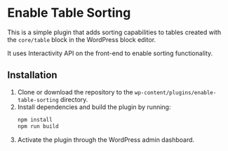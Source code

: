 # Enable Table Sorting

This is a simple plugin that adds sorting capabilities to tables created with the `core/table` block in the WordPress block editor.

It uses Interactivity API on the front-end to enable sorting functionality.

## Installation

1. Clone or download the repository to the `wp-content/plugins/enable-table-sorting` directory.
2. Install dependencies and build the plugin by running:
   ```bash
   npm install
   npm run build
   ```
3. Activate the plugin through the WordPress admin dashboard.
